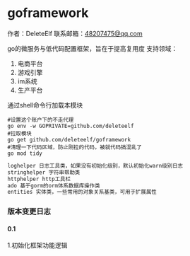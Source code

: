 # goframework
作者：DeleteElf
联系邮箱：48207475@qq.com

go的微服务与低代码配置框架，旨在于提高复用度
支持领域：
1. 电商平台
2. 游戏引擎
3. im系统
4. 生产平台

通过shell命令行加载本模块
```shell
#设置这个账户下的不走代理
go env -w GOPRIVATE=github.com/deleteelf
#拉取模块 
go get github.com/deleteelf/goframework
#清理一下代码区域，防止刚拉的代码，被就代码搞混乱了
go mod tidy
```


```go
loghelper 日志工具类，如果没有初始化级别，默认初始化warn级别日志
stringhelper 字符串帮助类
httphelper http工具栏
ado 基于gorm的orm体系数据库操作类
entities 实体类，一些常用的对象关系基类，可用于扩展属性

```


### 版本变更日志
#### 0.1
1.初始化框架功能逻辑
